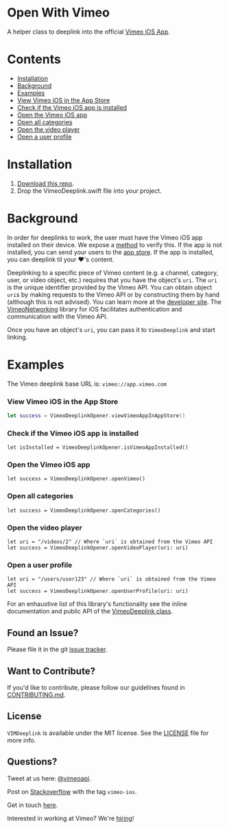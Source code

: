 Open With Vimeo
==================
A helper class to deeplink into the official [Vimeo iOS App](https://itunes.apple.com/us/app/vimeo/id425194759?mt=8).

# Contents
 - [Installation](#installation)
 - [Background](#background)
 - [Examples](#examples)
  - [View Vimeo iOS in the App Store](#view-vimeo-ios-in-the-app-store)
  - [Check if the Vimeo iOS app is installed](#check-if-the-vimeo-ios-app-is-installed)
  - [Open the Vimeo iOS app](#open-the-vimeo-ios-app)
  - [Open all categories](#open-all-categories)
  - [Open the video player](#open-the-video-player)
  - [Open a user profile](#open-a-user-profile)
 
# Installation
1. [Download this repo](https://github.com/vimeo/VIMDeeplink/archive/master.zip).
2. Drop the VimeoDeeplink.swift file into your project.

# Background
In order for deeplinks to work, the user must have the Vimeo iOS app installed on their device. We expose a [method](#check-if-the-vimeo-app-is-installed) to verify this. If the app is not installed, you can send your users to the [app store](#open-app-in-the-app-store). If the app is installed, you can deeplink til your :heart:'s content. 

Deeplinking to a specific piece of Vimeo content (e.g. a channel, category, user, or video object, etc.) requires that you have the object's `uri`. The `uri` is the unique identifier provided by the Vimeo API. You can obtain object `uri`s by making requests to the Vimeo API or by constructing them by hand (although this is not advised). You can learn more at the [developer site](https://developer.vimeo.com/api). The [VimeoNetworking](https://github.com/vimeo/VimeoNetworking) library for iOS facilitates authentication and communication with the Vimeo API.

Once you have an object's `uri`, you can pass it to `VimeoDeeplink` and start linking.

# Examples

The Vimeo deeplink base URL is: `vimeo://app.vimeo.com`

### View Vimeo iOS in the App Store

```Swift
let success = VimeoDeeplinkOpener.viewVimeoAppInAppStore()
```

### Check if the Vimeo iOS app is installed

    let isInstalled = VimeoDeeplinkOpener.isVimeoAppInstalled()

### Open the Vimeo iOS app

    let success = VimeoDeeplinkOpener.openVimeo()

### Open all categories

    let success = VimeoDeeplinkOpener.openCategories()

### Open the video player

    let uri = "/videos/2" // Where `uri` is obtained from the Vimeo API
    let success = VimeoDeeplinkOpener.openVideoPlayer(uri: uri)

### Open a user profile

    let uri = "/users/user123" // Where `uri` is obtained from the Vimeo API
    let success = VimeoDeeplinkOpener.openUserProfile(uri: uri)

For an enhaustive list of this library's functionality see the inline documentation and public API of the [VimeoDeeplink class](VimeoDeeplink/VimeoDeeplink/VimeoDeeplink.swift).

## Found an Issue?

Please file it in the git [issue tracker](https://github.com/vimeo/VIMDeeplink/issues).

## Want to Contribute?

If you'd like to contribute, please follow our guidelines found in [CONTRIBUTING.md](CONTRIBUTING.md).

## License

`VIMDeeplink` is available under the MIT license. See the [LICENSE](LICENSE) file for more info.

## Questions?

Tweet at us here: [@vimeoapi](https://twitter.com/vimeoapi).

Post on [Stackoverflow](http://stackoverflow.com/questions/tagged/vimeo-ios) with the tag `vimeo-ios`.

Get in touch [here](https://vimeo.com/help/contact).

Interested in working at Vimeo? We're [hiring](https://vimeo.com/jobs)!
